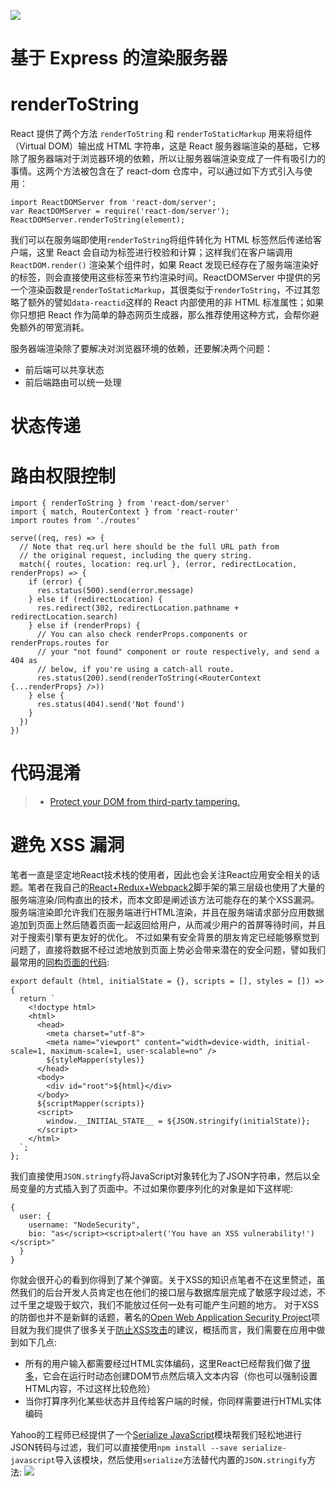 [![](https://parg.co/UbM)](https://parg.co/bWg)

# 基于 Express 的渲染服务器

# renderToString

React 提供了两个方法 `renderToString` 和 `renderToStaticMarkup` 用来将组件（Virtual DOM）输出成 HTML 字符串，这是 React 服务器端渲染的基础，它移除了服务器端对于浏览器环境的依赖，所以让服务器端渲染变成了一件有吸引力的事情。这两个方法被包含在了 react-dom 仓库中，可以通过如下方式引入与使用：
```
import ReactDOMServer from 'react-dom/server';
var ReactDOMServer = require('react-dom/server');
ReactDOMServer.renderToString(element);
```
我们可以在服务端即使用`renderToString`将组件转化为 HTML 标签然后传递给客户端，这里 React 会自动为标签进行校验和计算；这样我们在客户端调用 `ReactDOM.render()` 渲染某个组件时，如果 React 发现已经存在了服务端渲染好的标签，则会直接使用这些标签来节约渲染时间。ReactDOMServer 中提供的另一个渲染函数是`renderToStaticMarkup`，其很类似于`renderToString`，不过其忽略了额外的譬如`data-reactid`这样的 React 内部使用的非 HTML 标准属性；如果你只想把 React 作为简单的静态网页生成器，那么推荐使用这种方式，会帮你避免额外的带宽消耗。






服务器端渲染除了要解决对浏览器环境的依赖，还要解决两个问题：

- 前后端可以共享状态
- 前后端路由可以统一处理


# 状态传递
# 路由权限控制

```
import { renderToString } from 'react-dom/server'
import { match, RouterContext } from 'react-router'
import routes from './routes'

serve((req, res) => {
  // Note that req.url here should be the full URL path from
  // the original request, including the query string.
  match({ routes, location: req.url }, (error, redirectLocation, renderProps) => {
    if (error) {
      res.status(500).send(error.message)
    } else if (redirectLocation) {
      res.redirect(302, redirectLocation.pathname + redirectLocation.search)
    } else if (renderProps) {
      // You can also check renderProps.components or renderProps.routes for
      // your "not found" component or route respectively, and send a 404 as
      // below, if you're using a catch-all route.
      res.status(200).send(renderToString(<RouterContext {...renderProps} />))
    } else {
      res.status(404).send('Not found')
    }
  })
})
```

# 代码混淆
> - [Protect your DOM from third-party tampering.](https://github.com/elierotenberg/react-armor)

# 避免 XSS 漏洞


笔者一直是坚定地React技术栈的使用者，因此也会关注React应用安全相关的话题。笔者在我自己的[React+Redux+Webpack2](https://github.com/wxyyxc1992/Webpack2-React-Redux-Boilerplate)脚手架的第三层级也使用了大量的服务端渲染/同构直出的技术，而本文即是阐述该方法可能存在的某个XSS漏洞。服务端渲染即允许我们在服务端进行HTML渲染，并且在服务端请求部分应用数据追加到页面上然后随着页面一起返回给用户，从而减少用户的首屏等待时间，并且对于搜索引擎有更友好的优化。
不过如果有安全背景的朋友肯定已经能够察觉到问题了，直接将数据不经过滤地放到页面上势必会带来潜在的安全问题，譬如我们最常用的[同构页面的代码](https://github.com/wxyyxc1992/Webpack2-React-Redux-Boilerplate/blob/master/dev-config/server/template.js):
```
export default (html, initialState = {}, scripts = [], styles = []) => {
  return `
    <!doctype html>
    <html>
      <head>
        <meta charset="utf-8">
        <meta name="viewport" content="width=device-width, initial-scale=1, maximum-scale=1, user-scalable=no" />
        ${styleMapper(styles)}
      </head>
      <body>
        <div id="root">${html}</div>        
      </body>
      ${scriptMapper(scripts)}
      <script>
        window.__INITIAL_STATE__ = ${JSON.stringify(initialState)};
      </script>
    </html>
  `;
};
```
我们直接使用`JSON.stringfy`将JavaScript对象转化为了JSON字符串，然后以全局变量的方式插入到了页面中。不过如果你要序列化的对象是如下这样呢:
```
{
  user: {
    username: "NodeSecurity",
    bio: "as</script><script>alert('You have an XSS vulnerability!')</script>"
  }
}
```
你就会很开心的看到你得到了某个弹窗。关于XSS的知识点笔者不在这里赘述，虽然我们的后台开发人员肯定也在他们的接口层与数据库层完成了敏感字段过滤，不过千里之堤毁于蚁穴，我们不能放过任何一处有可能产生问题的地方。
对于XSS的防御也并不是新鲜的话题，著名的[Open Web Application Security Project](https://www.owasp.org/index.php/About_OWASP)项目就为我们提供了很多关于[防止XSS攻击](https://www.owasp.org/index.php/XSS_%28Cross_Site_Scripting%29_Prevention_Cheat_Sheet)的建议，概括而言，我们需要在应用中做到如下几点:
- 所有的用户输入都需要经过HTML实体编码，这里React已经帮我们做了[很多](https://facebook.github.io/react/docs/introducing-jsx.html#jsx-prevents-injection-attacks)，它会在运行时动态创建DOM节点然后填入文本内容（你也可以强制设置HTML内容，不过这样比较危险）
- 当你打算序列化某些状态并且传给客户端的时候，你同样需要进行HTML实体编码

Yahoo的工程师已经提供了一个[Serialize JavaScript](https://github.com/yahoo/serialize-javascript)模块帮我们轻松地进行JSON转码与过滤，我们可以直接使用`npm install --save serialize-javascript`导入该模块，然后使用`serialize`方法替代内置的`JSON.stringify`方法:
![](https://coding.net/u/hoteam/p/Cache/git/raw/master/2016/11/3/4/1-QDimeM9vPjsDog9damKU1Q.png)
